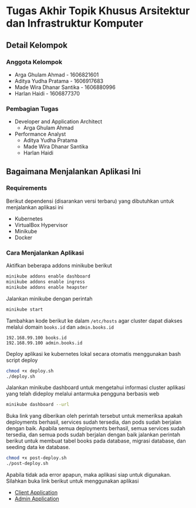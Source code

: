 # Tugas Akhir Topik Khusus Arsitektur dan Infrastruktur Komputer
## Detail Kelompok
### Anggota Kelompok
- Arga Ghulam Ahmad - 1606821601
- Aditya Yudha Pratama - 1606917683
- Made Wira Dhanar Santika - 1606880996
- Harlan Haidi - 1606877370
### Pembagian Tugas
- Developer and Application Architect
    - Arga Ghulam Ahmad
- Performance Analyst
    - Aditya Yudha Pratama
    - Made Wira Dhanar Santika
    - Harlan Haidi
## Bagaimana Menjalankan Aplikasi Ini
### Requirements
Berikut dependensi (disarankan versi terbaru) yang dibutuhkan untuk menjalankan aplikasi ini
- Kubernetes
- VirtualBox Hypervisor
- Minikube
- Docker
### Cara Menjalankan Aplikasi
Aktifkan beberapa addons minikube berikut
```bash
minikube addons enable dashboard
minikube addons enable ingress
minikube addons enable heapster
```
Jalankan minikube dengan perintah 
```bash
minikube start
```
Tambahkan kode berikut ke dalam `/etc/hosts` agar cluster dapat diakses melalui domain `books.id` dan `admin.books.id`
```
192.168.99.100 books.id
192.168.99.100 admin.books.id
```
Deploy aplikasi ke kubernetes lokal secara otomatis menggunakan bash script deploy
```bash
chmod +x deploy.sh
./deploy.sh
```
Jalankan minikube dashboard untuk mengetahui informasi cluster aplikasi yang telah dideploy
melalui antarmuka pengguna berbasis web
```bash
minikube dashboard --url
```
Buka link yang diberikan oleh perintah tersebut untuk memeriksa apakah deployments berhasil, services sudah tersedia, dan
pods sudah berjalan dengan baik.
Apabila semua deployments berhasil, semua services sudah tersedia, dan semua pods sudah berjalan dengan baik 
jalankan perintah berikut untuk membuat tabel books pada database, migrasi database, dan seeding data ke database.
```bash
chmod +x post-deploy.sh
./post-deploy.sh
```
Apabila tidak ada error apapun, maka aplikasi siap untuk digunakan.
Silahkan buka link berikut untuk menggunakan aplikasi
- [Client Application](http://books.id)
- [Admin Application](http://admin.books.id)